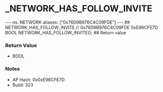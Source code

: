 # _NETWORK_HAS_FOLLOW_INVITE

--- ns: NETWORK aliases: ["0x76D9B976C4C09FDE"] --- ## NETWORK_HAS_FOLLOW_INVITE  // 0x76D9B976C4C09FDE 0xE96CFE7D BOOL NETWORK_HAS_FOLLOW_INVITE();   ## Return value

### Return Value
* BOOL

### Notes
* AP Hash: 0x0xE96CFE7D
* Build: 323

